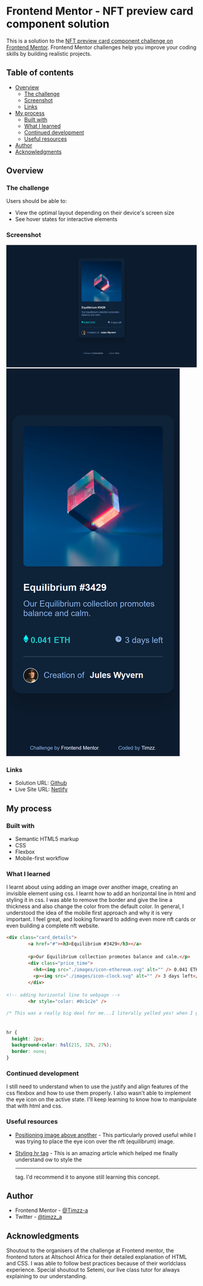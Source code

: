 # Frontend Mentor - NFT preview card component solution

This is a solution to the [NFT preview card component challenge on Frontend Mentor](https://www.frontendmentor.io/challenges/nft-preview-card-component-SbdUL_w0U). Frontend Mentor challenges help you improve your coding skills by building realistic projects. 

## Table of contents

- [Overview](#overview)
  - [The challenge](#the-challenge)
  - [Screenshot](#screenshot)
  - [Links](#links)
- [My process](#my-process)
  - [Built with](#built-with)
  - [What I learned](#what-i-learned)
  - [Continued development](#continued-development)
  - [Useful resources](#useful-resources)
- [Author](#author)
- [Acknowledgments](#acknowledgments)


## Overview

### The challenge

Users should be able to:

- View the optimal layout depending on their device's screen size
- See hover states for interactive elements

### Screenshot

![](./Solution/desktop_version_default.png)
![](./Solution/Mobile_version_default.png)

### Links

- Solution URL: [Github](https://your-solution-url.com)
- Live Site URL: [Netlify](https://your-live-site-url.com)

## My process

### Built with

- Semantic HTML5 markup
- CSS
- Flexbox
- Mobile-first workflow


### What I learned

I learnt about using adding an image over another image, creating an invisible element using css. I learnt how to add an horizontal line in html and styling it in css. I was able to remove the border and give the line a thickness and also change the color from the default color. In general, I understood the idea of the mobile first approach and why it is very important. I feel great, and looking forward to adding even more nft cards or even building a complete nft website.

```html
<div class="card_details">
        <a href="#"><h3>Equilibrium #3429</h3></a>

        <p>Our Equilibrium collection promotes balance and calm.</p>
        <div class="price_time">
          <h4><img src="./images/icon-ethereum.svg" alt="" /> 0.041 ETH</h4>
          <p><img src="./images/icon-clock.svg" alt="" /> 3 days left</p>
        </div>

<!-- adding horizontal line to webpage -->
        <hr style="color: #0c1c2e" />
```

```css
/* This was a really big deal for me...I literally yelled yes! when I got how to style the hr tag that has always proven difficult. Thanks to the internet. */


hr {
  height: 2px;
  background-color: hsl(215, 32%, 27%);
  border: none;
}

```


### Continued development

I still need to understand when to use the justify and align features of the css flexbox and how to use them properly. I also wasn't able to implement the eye icon on the active state. I'll keep learning to know how to manipulate that with html and css.


### Useful resources

- [Positioning image above another](https://www.w3docs.com/snippets/css/how-to-position-one-image-on-top-of-another-in-html-css.html) - This particularly proved useful while I was trying to place the eye icon over the nft (equilibrum) image.

- [Styling hr tag](https://www.w3docs.com/snippets/html/how-to-change-the-color-of-an-hr-element.html) - This is an amazing article which helped me finally understand ow to style the <hr> tag. I'd recommend it to anyone still learning this concept.



## Author

- Frontend Mentor - [@Timzz-a](https://www.frontendmentor.io/profile/Timzz-a)
- Twitter - [@timzz_a](https://www.twitter.com/timzz_a)


## Acknowledgments

Shoutout to the organisers of the challenge at Frontend mentor, the frontend tutors at Altschool Africa for their detailed explanation of HTML and CSS. I was able to follow best practices because of their worldclass experience. Special shoutout to Setemi, our live class tutor for always explaining to our understanding.


